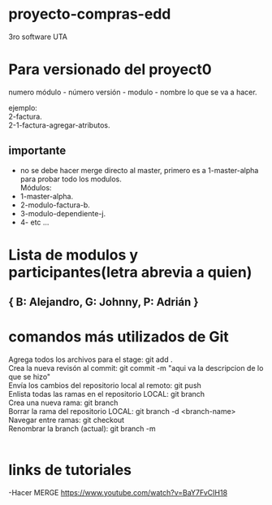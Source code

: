 # proyecto-compras-edd
 3ro software UTA

# Para versionado del proyect0
numero módulo - número versión - modulo - nombre lo que se va a hacer. <br />

ejemplo:<br />
2-factura.<br />
2-1-factura-agregar-atributos.<br />

## importante
- no se debe hacer merge directo al master, primero es a 1-master-alpha para probar todo los modulos.<br />
Módulos: <br />
-   1-master-alpha.<br />
-   2-modulo-factura-b.<br />
-   3-modulo-dependiente-j.<br />
-   4- etc ...<br />

# Lista de modulos y participantes(letra abrevia a quien)
{
	B: Alejandro,
	G: Johnny,
	P: Adrián
}
---------

# comandos más utilizados de Git
Agrega todos los archivos para el stage:		git add . <br />
Crea la nueva revisón al commit:			git commit -m "aqui va la descripcion de lo que se hizo"<br />
Envía los cambios del repositorio local al remoto: 	git push<br />
Enlista todas las ramas en el repositorio LOCAL:	git branch<br />
Crea una nueva rama:					git branch <nombre-nueva-rama><br />
Borrar la rama del repositorio LOCAL:			git branch -d <br­anc­h-n­ame><br />
Navegar entre ramas:					git checkout <nombre-rama><br />
Renombrar la branch (actual):				git branch -m <nuevo-nombre><br />
<br />
# links de tutoriales
-Hacer MERGE 
https://www.youtube.com/watch?v=BaY7FvCIH18  